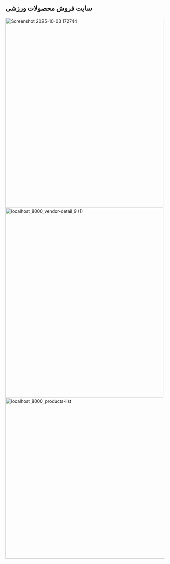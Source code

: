 ## سایت فروش محصولات ورزشی
<img width="500" height="600" alt="Screenshot 2025-10-03 172744" src="https://github.com/user-attachments/assets/7645e809-f0da-4527-9a14-d544babb29a8" />
<img width="500" height="600" alt="localhost_8000_vendor-detail_9 (1)" src="https://github.com/user-attachments/assets/1a3e6c2d-7979-41a8-922f-984cc832ef7b" />
<img width="600" height="508" alt="localhost_8000_products-list" src="https://github.com/user-attachments/assets/d368aee0-e62e-43fc-9613-cccabb7a46e4" />
